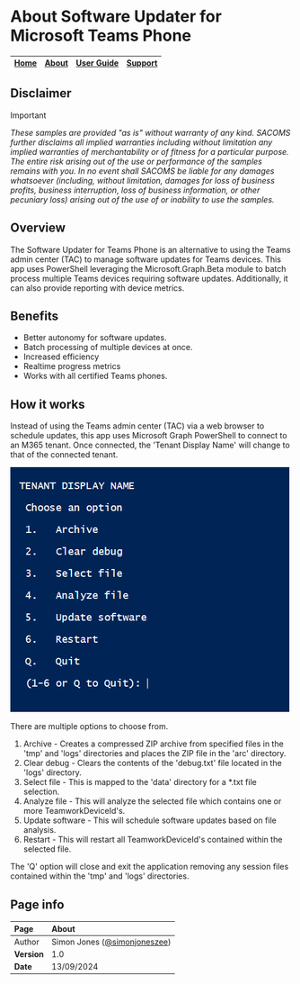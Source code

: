 # About Software Updater for Microsoft Teams Phone

| [Home](README.md) | [About](about.md) | [User Guide](user.md) | [Support](support.md) | 
| --- | --- | --- | --- |

## Disclaimer
> [!IMPORTANT]
> _These samples are provided "as is" without warranty of any kind. SACOMS further disclaims all implied warranties including without limitation any implied warranties of merchantability or of fitness for a particular purpose. The entire risk arising out of the use or performance of the samples remains with you. In no event shall SACOMS be liable for any damages whatsoever (including, without limitation, damages for loss of business profits, business interruption, loss of business information, or other pecuniary loss) arising out of the use of or inability to use the samples._

## Overview
The Software Updater for Teams Phone is an alternative to using the Teams admin center (TAC) to manage software updates for Teams devices. This app uses PowerShell leveraging the Microsoft.Graph.Beta module to batch process multiple Teams devices requiring software updates. Additionally, it can also provide reporting with device metrics.

## Benefits
* Better autonomy for software updates.
* Batch processing of multiple devices at once.
* Increased efficiency
* Realtime progress metrics
* Works with all certified Teams phones.
  
## How it works
Instead of using the Teams admin center (TAC) via a web browser to schedule updates, this app uses Microsoft Graph PowerShell to connect to an M365 tenant.
Once connected, the 'Tenant Display Name' will change to that of the connected tenant.

![image](https://github.com/SimonJonesZEE/MicrosoftTeamsPhone-SoftwareUpdater/blob/main/assets/options-menu-gui.png)

There are multiple options to choose from.
1. Archive - Creates a compressed ZIP archive from specified files in the 'tmp' and 'logs' directories and places the ZIP file in the 'arc' directory.
2. Clear debug - Clears the contents of the 'debug.txt' file located in the 'logs' directory.
3. Select file - This is mapped to the 'data' directory for a *.txt file selection.
4. Analyze file - This will analyze the selected file which contains one or more TeamworkDeviceId's.
5. Update software - This will schedule software updates based on file analysis.
6. Restart - This will restart all TeamworkDeviceId's contained within the selected file.

The 'Q' option will close and exit the application removing any session files contained within the 'tmp' and 'logs' directories.
   
## Page info

| Page | About |
| :--- | :--- |
| Author | Simon Jones ([@simonjoneszee](https://github.com/simonjoneszee)) |
| **Version** | 1.0 |
| **Date** | 13/09/2024 |
